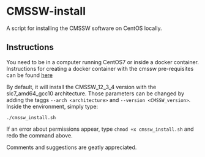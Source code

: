 # CMSSW-install

A script for installing the CMSSW software on CentOS locally.

## Instructions

You need to be in a computer running CentOS7 or inside a docker container. Instructions for creating a docker container with the cmssw pre-requisites can be found [here]()

By default, it will install the CMSSW_12_3_4 version with the slc7_amd64_gcc10 architecture. Those parameters can be changed by adding the taggs `--arch <architecture>` and `--version <CMSSW_version>`. Inside the environment, simply type:

`./cmssw_install.sh`

If an error about permissions appear, type `chmod +x cmssw_install.sh` and redo the command above. 

Comments and suggestions are geatly appreciated.
